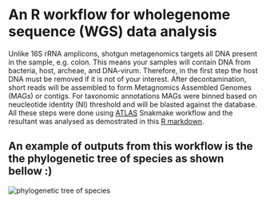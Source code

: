 # An R workflow for wholegenome sequence (WGS) data analysis
Unlike 16S rRNA amplicons, shotgun metagenomics targets all DNA present in the sample, e.g. colon. This means your samples will contain DNA from bacteria, host, archeae, and DNA-virum. Therefore, in the first step the host DNA must be removed if it is not of your interest. After decontamination, short reads will be assembled to form Metagnomics Assembled Genomes (MAGs) or contigs. For taxonomic annotations MAGs were binned based on neucleotide identity (NI) threshold and will be blasted against the database. 
All these steps were done using [ATLAS](https://github.com/metagenome-atlas/atlas) Snakmake workflow and the resultant was analysed as demostrated in this [R markdown](https://github.com/farhadm1990/Shotgun-metagenomics/blob/main/Megagenomics%20analysis%20of%20DSS%20and%20B.%20pilosicoli.Rmd). 

## An example of outputs from this workflow is the the phylogenetic tree of species as shown bellow :)

![phylogenetic tree of species](https://github.com/farhadm1990/Shotgun-metagenomics/blob/main/Tree.species.circular.jpeg)
